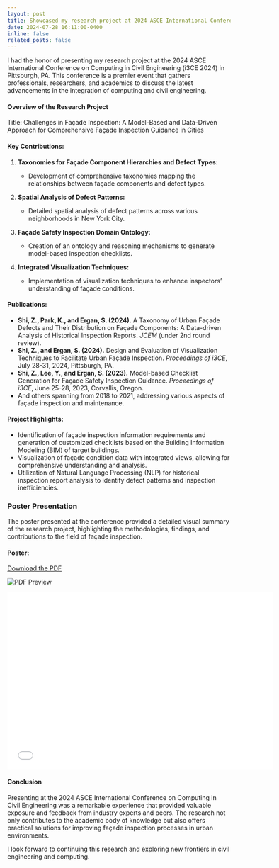 ```yaml
---
layout: post
title: Showcased my research project at 2024 ASCE International Conference on Computing in Civil Engineering
date: 2024-07-28 16:11:00-0400
inline: false
related_posts: false
---
```


I had the honor of presenting my research project at the 2024 ASCE International Conference on Computing in Civil Engineering (i3CE 2024) in Pittsburgh, PA. This conference is a premier event that gathers professionals, researchers, and academics to discuss the latest advancements in the integration of computing and civil engineering.

#### Overview of the Research Project

Title: Challenges in Façade Inspection: A Model-Based and Data-Driven Approach for Comprehensive Façade Inspection Guidance in Cities

#### Key Contributions:
1. **Taxonomies for Façade Component Hierarchies and Defect Types:**
   - Development of comprehensive taxonomies mapping the relationships between façade components and defect types.
   
2. **Spatial Analysis of Defect Patterns:**
   - Detailed spatial analysis of defect patterns across various neighborhoods in New York City.
   
3. **Façade Safety Inspection Domain Ontology:**
   - Creation of an ontology and reasoning mechanisms to generate model-based inspection checklists.
   
4. **Integrated Visualization Techniques:**
   - Implementation of visualization techniques to enhance inspectors’ understanding of façade conditions.

#### Publications:
- **Shi, Z., Park, K., and Ergan, S. (2024).** A Taxonomy of Urban Façade Defects and Their Distribution on Façade Components: A Data-driven Analysis of Historical Inspection Reports. *JCEM* (under 2nd round review).
- **Shi, Z., and Ergan, S. (2024).** Design and Evaluation of Visualization Techniques to Facilitate Urban Façade Inspection. *Proceedings of i3CE*, July 28-31, 2024, Pittsburgh, PA.
- **Shi, Z., Lee, Y., and Ergan, S. (2023).** Model-based Checklist Generation for Façade Safety Inspection Guidance. *Proceedings of i3CE*, June 25-28, 2023, Corvallis, Oregon.
- And others spanning from 2018 to 2021, addressing various aspects of façade inspection and maintenance.

#### Project Highlights:
- Identification of façade inspection information requirements and generation of customized checklists based on the Building Information Modeling (BIM) of target buildings.
- Visualization of façade condition data with integrated views, allowing for comprehensive understanding and analysis.
- Utilization of Natural Language Processing (NLP) for historical inspection report analysis to identify defect patterns and inspection inefficiencies.

### Poster Presentation

The poster presented at the conference provided a detailed visual summary of the research project, highlighting the methodologies, findings, and contributions to the field of façade inspection.

#### Poster:
[Download the PDF](/Users/joryashi/Documents/GitHub/ZhuoyaSHI.github.io/assets/pdf/Poster_i3ce2024.pdf)

![PDF Preview](/Users/joryashi/Documents/GitHub/ZhuoyaSHI.github.io/assets/img/Poster_i3ce2024preview.png)

<embed src="/Users/joryashi/Documents/GitHub/ZhuoyaSHI.github.io/assets/pdf/Poster_i3ce2024.pdf" type="application/pdf" width="600" height="400">

#### Conclusion

Presenting at the 2024 ASCE International Conference on Computing in Civil Engineering was a remarkable experience that provided valuable exposure and feedback from industry experts and peers. The research not only contributes to the academic body of knowledge but also offers practical solutions for improving façade inspection processes in urban environments.

I look forward to continuing this research and exploring new frontiers in civil engineering and computing.
